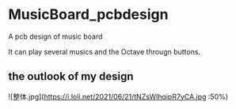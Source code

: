 # MusicBoard_pcbdesign
A pcb design of music board
  


It can play several musics and the Octave througn buttons.
## the outlook of my design
  
  
![整体.jpg](https://i.loli.net/2021/06/21/tNZsWlhqipR7yCA.jpg :50%)

